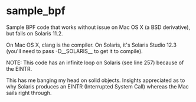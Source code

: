# sample_bpf
Sample BPF code that works without issue on Mac OS X (a BSD derivative), but fails on Solaris 11.2.

On Mac OS X, clang is the compiler.
On Solaris, it's Solaris Studio 12.3 (you'll need to pass -D__SOLARIS__ to get it to compile).

NOTE: This code has an infinite loop on Solaris (see line 257) because of the EINTR.

This has me banging my head on solid objects. Insights appreciated as to why Solaris produces an EINTR (Interrupted System Call) whereas the Mac sails right through.
